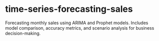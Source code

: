 # time-series-forecasting-sales
Forecasting monthly sales using ARIMA and Prophet models. Includes model comparison, accuracy metrics, and scenario analysis for business decision-making.
